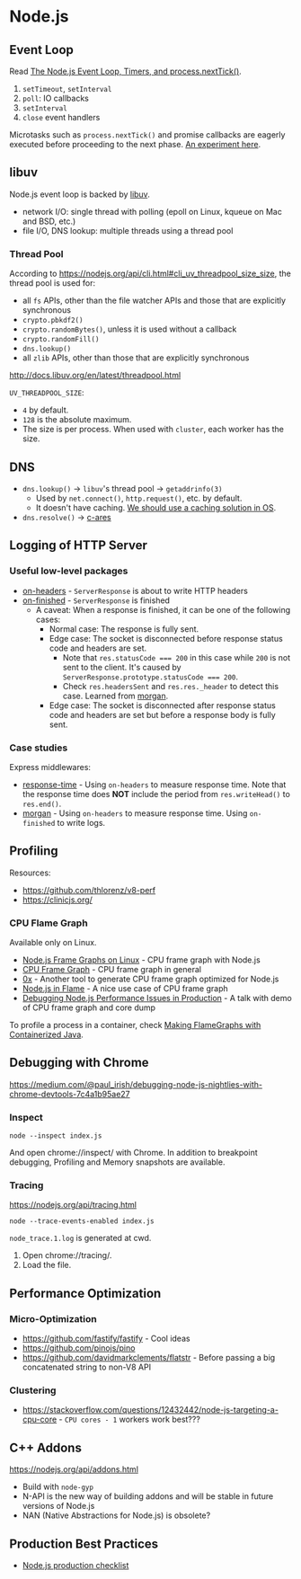 # Node.js

## Event Loop

Read [The Node.js Event Loop, Timers, and process.nextTick()](https://nodejs.org/en/docs/guides/event-loop-timers-and-nexttick/).

1. `setTimeout`, `setInterval`
2. `poll`: IO callbacks
3. `setInterval`
4. `close` event handlers

Microtasks such as `process.nextTick()` and promise callbacks are eagerly executed before proceeding to the next phase. [An experiment here](https://gist.github.com/shuhei/34efae93e288ebf20a46de633a53ae9d).

## libuv

Node.js event loop is backed by [libuv](http://libuv.org/).

- network I/O: single thread with polling (epoll on Linux, kqueue on Mac and BSD, etc.)
- file I/O, DNS lookup: multiple threads using a thread pool

### Thread Pool

According to https://nodejs.org/api/cli.html#cli_uv_threadpool_size_size, the thread pool is used for:

- all `fs` APIs, other than the file watcher APIs and those that are explicitly synchronous
- `crypto.pbkdf2()`
- `crypto.randomBytes()`, unless it is used without a callback
- `crypto.randomFill()`
- `dns.lookup()`
- all `zlib` APIs, other than those that are explicitly synchronous

http://docs.libuv.org/en/latest/threadpool.html

`UV_THREADPOOL_SIZE`:

- `4` by default.
- `128` is the absolute maximum.
- The size is per process. When used with `cluster`, each worker has the size.

## DNS

- `dns.lookup()` -> `libuv`'s thread pool -> `getaddrinfo(3)`
  - Used by `net.connect()`, `http.request()`, etc. by default.
  - It doesn't have caching. [We should use a caching solution in OS](https://github.com/nodejs/node/issues/5893).
- `dns.resolve()` -> [c-ares](https://github.com/c-ares/c-ares)

## Logging of HTTP Server

### Useful low-level packages

- [on-headers](https://github.com/jshttp/on-headers
) - `ServerResponse` is about to write HTTP headers
- [on-finished](https://github.com/jshttp/on-finished) - `ServerResponse` is finished
  - A caveat: When a response is finished, it can be one of the following cases:
    - Normal case: The response is fully sent.
    - Edge case: The socket is disconnected before response status code and headers are set.
      - Note that `res.statusCode === 200` in this case while `200` is not sent to the client. It's caused by `ServerResponse.prototype.statusCode === 200`.
      - Check `res.headersSent` and `res.res._header` to detect this case. Learned from [morgan](https://github.com/expressjs/morgan).
    - Edge case: The socket is disconnected after response status code and headers are set but before a response body is fully sent.

### Case studies

Express middlewares:

- [response-time](https://github.com/expressjs/response-time) - Using `on-headers` to measure response time. Note that the response time does **NOT** include the period from `res.writeHead()` to `res.end()`.
- [morgan](https://github.com/expressjs/morgan) - Using `on-headers` to measure response time. Using `on-finished` to write logs.

## Profiling

Resources:

- https://github.com/thlorenz/v8-perf
- https://clinicjs.org/

### CPU Flame Graph

Available only on Linux.

- [Node.js Frame Graphs on Linux](http://www.brendangregg.com/blog/2014-09-17/node-flame-graphs-on-linux.html) - CPU frame graph with Node.js
- [CPU Frame Graph](http://www.brendangregg.com/FlameGraphs/cpuflamegraphs.html) - CPU frame graph in general
- [0x](https://github.com/davidmarkclements/0x) - Another tool to generate CPU frame graph optimized for Node.js
- [Node.js in Flame](https://medium.com/netflix-techblog/node-js-in-flames-ddd073803aa4) - A nice use case of CPU frame graph
- [Debugging Node.js Performance Issues in Production](https://www.elastic.co/videos/debugging-node-js-performance-issues-in-production-by-thomas-watson) - A talk with demo of CPU frame graph and core dump

To profile a process in a container, check [Making FlameGraphs with Containerized Java](http://blog.alicegoldfuss.com/making-flamegraphs-with-containerized-java/).

## Debugging with Chrome

https://medium.com/@paul_irish/debugging-node-js-nightlies-with-chrome-devtools-7c4a1b95ae27

### Inspect

```
node --inspect index.js
```

And open chrome://inspect/ with Chrome. In addition to breakpoint debugging, Profiling and Memory snapshots are available.

### Tracing

https://nodejs.org/api/tracing.html

```
node --trace-events-enabled index.js
```

`node_trace.1.log` is generated at cwd.

1. Open chrome://tracing/.
2. Load the file.

## Performance Optimization

### Micro-Optimization

- https://github.com/fastify/fastify - Cool ideas
- https://github.com/pinojs/pino
- https://github.com/davidmarkclements/flatstr - Before passing a big concatenated string to non-V8 API

### Clustering

- https://stackoverflow.com/questions/12432442/node-js-targeting-a-cpu-core - `CPU cores - 1` workers work best???

## C++ Addons

https://nodejs.org/api/addons.html

- Build with `node-gyp`
- N-API is the new way of building addons and will be stable in future versions of Node.js
- NAN (Native Abstractions for Node.js) is obsolete?

## Production Best Practices

- [Node.js production checklist](https://speakerdeck.com/gergelyke/node-dot-js-production-checklist)
